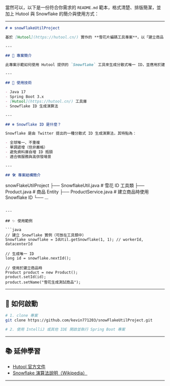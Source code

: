 當然可以，以下是一份符合你需求的 `README.md` 範本，格式清楚、排版簡潔，並加上 Hutool 與 Snowflake 的簡介與使用方式：

---

```markdown
# ❄️ snowFlakeUtilProject

基於 [Hutool](https://hutool.cn/) 實作的 **雪花片編碼工具專案**，以「建立商品（Product）」為範例，展示如何在 Spring Boot 專案中整合 **Snowflake ID 生成器**。

---

## 📌 專案簡介

此專案示範如何使用 Hutool 提供的 `Snowflake` 工具來生成分散式唯一 ID，並應用於建立商品時的 ID 指派邏輯中。

---

## 🧰 使用技術

- Java 17
- Spring Boot 3.x
- [Hutool](https://hutool.cn/) 工具庫
- Snowflake ID 生成演算法

---

## ❄️ Snowflake ID 是什麼？

Snowflake 是由 Twitter 提出的一種分散式 ID 生成演算法，其特點為：

- 全球唯一、不重複
- 單調遞增（但非嚴格）
- 避免資料庫自增 ID 瓶頸
- 適合微服務與高併發場景

---

## 🛠️ 專案結構簡介

```

snowFlakeUtilProject
├── SnowflakeUtil.java      # 雪花 ID 工具類
├── Product.java            # 商品 Entity
├── ProductService.java     # 建立商品時使用 Snowflake ID
└── ...

````

---

## ✨ 使用範例

```java
// 建立 Snowflake 實例（可放在工具類中）
Snowflake snowflake = IdUtil.getSnowflake(1, 1); // workerId, datacenterId

// 生成唯一 ID
long id = snowflake.nextId();

// 使用於建立商品時
Product product = new Product();
product.setId(id);
product.setName("雪花生成測試商品");
````

---

## 🚀 如何啟動

```bash
# 1. clone 專案
git clone https://github.com/kevin771203/snowFlakeUtilProject.git

# 2. 使用 IntelliJ 或其他 IDE 開啟並執行 Spring Boot 專案
```

---

## 📚 延伸學習

* [Hutool 官方文件](https://hutool.cn/docs/#/)
* [Snowflake 演算法說明（Wikipedia）](https://en.wikipedia.org/wiki/Snowflake_ID)

---


